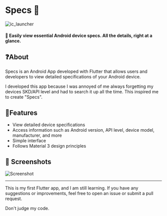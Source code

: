 # Specs 🔧

![ic_launcher](https://github.com/user-attachments/assets/4ed218de-3028-4dcb-ae80-a9795236d9de)

#### 📲 Easily view essential Android device specs. All the details, right at a glance.

## ❓About
Specs is an Android App developed with Flutter that allows users and developers to view detailed specifications of your Android device.

I developed this app because I was annoyed of me always forgetting my devices SKD/API level and had to search it up all the time. This inspired me to create "Specs".

## 📱Features
- View detailed device specifications
- Access information such as Android version, API level, device model, manufacturer, and more
- Simple interface
- Follows Material 3 design principles

## 📸 Screenshots
![Screenshot](https://github.com/user-attachments/assets/eb68f4a5-d670-40d1-b591-c23cc4d96407)


---
This is my first Flutter app, and I am still learning. If you have any suggestions or improvements, feel free to open an issue or submit a pull request.

Don't judge my code.
